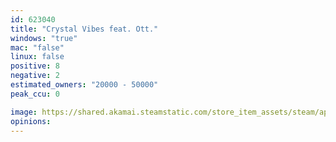 ```yaml
---
id: 623040
title: "Crystal Vibes feat. Ott."
windows: "true"
mac: "false"
linux: false
positive: 8
negative: 2
estimated_owners: "20000 - 50000"
peak_ccu: 0

image: https://shared.akamai.steamstatic.com/store_item_assets/steam/apps/623040/header.jpg?t=1625106727
opinions:
---
```

